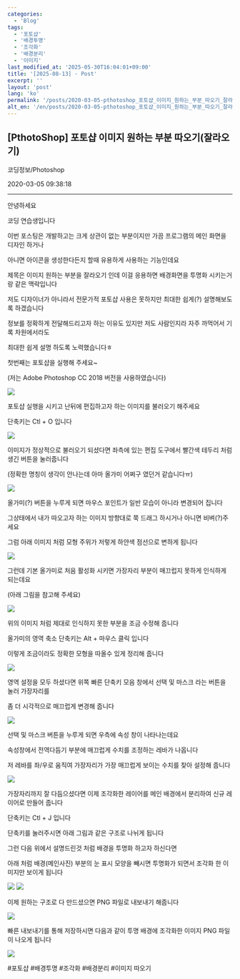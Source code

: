 ```yaml
---
categories:
  - 'Blog'
tags:
  - '포토샵'
  - '배경투명'
  - '조각화'
  - '배경분리'
  - '이미지'
last_modified_at: '2025-05-30T16:04:01+09:00'
title: '[2025-08-13] - Post'
excerpt: ''
layout: 'post'
lang: 'ko'
permalink: '/posts/2020-03-05-pthotoshop_포토샵_이미지_원하는_부분_따오기_잘라오기/'
alt_en: '/en/posts/2020-03-05-pthotoshop_포토샵_이미지_원하는_부분_따오기_잘라오기/'
---
```


## [PthotoShop] 포토샵 이미지 원하는 부분 따오기(잘라오기)

코딩정보/Photoshop

2020-03-05 09:38:18

* * *

안녕하세요

코딩 연습생입니다

이번 포스팅은 개발하고는 크게 상관이 없는 부분이지만 가끔 프로그램의 메인 화면을 디자인 하거나

아니면 아이콘을 생성한다든지 할때 유용하게 사용하는 기능인데요

제목은 이미지 원하는 부분을 잘라오기 인데 이걸 응용하면 배경화면을 투명화 시키는거랑 같은 맥락입니다

저도 디자이너가 아니라서 전문가적 포토샵 사용은 못하지만 최대한 쉽게(?) 설명해보도록 하겠습니다

정보를 정확하게 전달해드리고자 하는 이유도 있지만 저도 사람인지라 자주 까먹어서 기록 차원에서라도

최대한 쉽게 설명 하도록 노력했습니다ㅎ

첫번째는 포토샵을 실행해 주세요~

(저는 Adobe Photoshop CC 2018 버전을 사용하였습니다)

![](/assets/images/pthotoshop_포토샵_이미지_원하는_부분_따오기_잘라오기/img.jpg)

포토샵 실행을 시키고 난뒤에 편집하고자 하는 이미지를 불러오기 해주세요

단축키는 Ctl + O 입니다

![](/assets/images/pthotoshop_포토샵_이미지_원하는_부분_따오기_잘라오기/img_1.jpg)

이미지가 정상적으로 불러오기 되셨다면 좌측에 있는 편집 도구에서 빨간색 테두리 처럼 생긴 버튼을 눌러줍니다

(정확한 명칭이 생각이 안나는데 아마 올가미 어쩌구 였던거 같습니다ㅠ)

![](/assets/images/pthotoshop_포토샵_이미지_원하는_부분_따오기_잘라오기/img_2.jpg)

올가미(?) 버튼을 누루게 되면 마우스 포인트가 일반 모습이 아니라 변경되어 집니다

그상태에서 내가 따오고자 하는 이미지 방향대로 쭉 드래그 하시거나 아니면 비벼(?)주세요

그럼 아래 이미지 처럼 모형 주위가 저렇게 하얀색 점선으로 변하게 됩니다

![](/assets/images/pthotoshop_포토샵_이미지_원하는_부분_따오기_잘라오기/img_3.jpg)

그런데 기본 올가미로 처음 활성화 시키면 가장자리 부분이 매끄럽지 못하게 인식하게 되는데요

(아래 그림을 참고해 주세요)

![](/assets/images/pthotoshop_포토샵_이미지_원하는_부분_따오기_잘라오기/img_4.jpg)

위의 이미지 처럼 제대로 인식하지 못한 부분을 조금 수정해 줍니다

올가미의 영역 축소 단축키는 Alt + 마우스 클릭 입니다

이렇게 조금이라도 정확한 모형을 따올수 있게 정리해 줍니다

![](/assets/images/pthotoshop_포토샵_이미지_원하는_부분_따오기_잘라오기/img_5.jpg)

영역 설정을 모두 하셨다면 위쪽 빠른 단축키 모음 창에서 선택 및 마스크 라는 버튼을 눌러 가장자리를

좀 더 시각적으로 매끄럽게 변경해 줍니다

![](/assets/images/pthotoshop_포토샵_이미지_원하는_부분_따오기_잘라오기/img_6.jpg)

선택 및 마스크 버튼을 누루게 되면 우측에 속성 창이 나타나는데요

속성창에서 전역다듬기 부분에 매끄럽게 수치를 조정하는 레바가 나옵니다

저 레바를 좌/우로 움직여 가장자리가 가장 매끄럽게 보이는 수치를 찾아 설정해 줍니다

![](/assets/images/pthotoshop_포토샵_이미지_원하는_부분_따오기_잘라오기/img_7.jpg)

가장자리까지 잘 다듬으셨다면 이제 조각화한 레이어를 메인 배경에서 분리하여 신규 레이어로 만들어 줍니다

단축키는 Ctl + J 입니다

단축키를 눌러주시면 아래 그림과 같은 구조로 나뉘게 됩니다

그런 다음 위에서 설명드린것 처럼 배경을 투명화 하고자 하신다면

아래 처럼 배경(메인사진) 부분의 눈 표시 모양을 빼시면 투명화가 되면서 조각화 한 이미지만 보이게 됩니다

![](/assets/images/pthotoshop_포토샵_이미지_원하는_부분_따오기_잘라오기/img_8.jpg)
![](/assets/images/pthotoshop_포토샵_이미지_원하는_부분_따오기_잘라오기/img_9.jpg)

이제 원하는 구조로 다 만드셨으면 PNG 파일로 내보내기 해줍니다

![](/assets/images/pthotoshop_포토샵_이미지_원하는_부분_따오기_잘라오기/img_10.jpg)

빠른 내보내기를 통해 저장하시면 다음과 같이 투명 배경에 조각화한 이미지 PNG 파일이 나오게 됩니다

![](/assets/images/pthotoshop_포토샵_이미지_원하는_부분_따오기_잘라오기/img_11.jpg)

  

#포토샵 #배경투명 #조각화 #배경분리 #이미지 따오기

